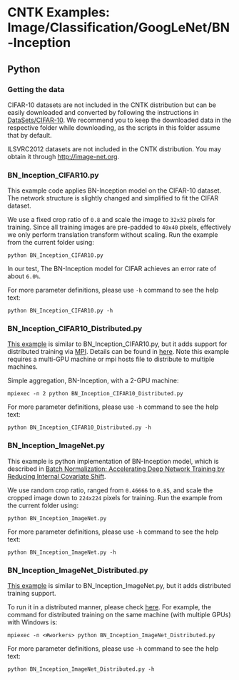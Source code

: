 # CNTK Examples: Image/Classification/GoogLeNet/BN-Inception

## Python

### Getting the data

CIFAR-10 datasets are not included in the CNTK distribution but can be easily downloaded and converted by following the instructions in [DataSets/CIFAR-10](../../../DataSets/CIFAR-10). We recommend you to keep the downloaded data in the respective folder while downloading, as the scripts in this folder assume that by default.

ILSVRC2012 datasets are not included in the CNTK distribution. You may obtain it through http://image-net.org.

### BN_Inception_CIFAR10.py

This example code applies BN-Inception model on the CIFAR-10 dataset. The network structure is slightly changed and simplified to fit the CIFAR dataset.

We use a fixed crop ratio of `0.8` and scale the image to `32x32` pixels for training. Since all training images are pre-padded to `40x40` pixels, effectively we only perform translation transform without scaling. Run the example from the current folder using:

`python BN_Inception_CIFAR10.py`

In our test, The BN-Inception model for CIFAR achieves an error rate of about `6.0%`.

For more parameter definitions, please use `-h` command to see the help text:

`python BN_Inception_CIFAR10.py -h`

### BN_Inception_CIFAR10_Distributed.py

[This example](./BN_Inception_CIFAR10_Distributed.py) is similar to BN_Inception_CIFAR10.py, but it adds support for distributed training via [MPI](https://en.wikipedia.org/wiki/Message_Passing_Interface). Details can be found in [here](https://docs.microsoft.com/en-us/cognitive-toolkit/Multiple-GPUs-and-machines#42-running-parallel-training-with-python).
Note this example requires a multi-GPU machine or mpi hosts file to distribute to multiple machines.

Simple aggregation, BN-Inception, with a 2-GPU machine:

`mpiexec -n 2 python BN_Inception_CIFAR10_Distributed.py`

For more parameter definitions, please use `-h` command to see the help text:

`python BN_Inception_CIFAR10_Distributed.py -h`

### BN_Inception_ImageNet.py

This example is python implementation of BN-Inception model, which is described in [Batch Normalization: Accelerating Deep Network Training by Reducing Internal Covariate Shift](https://arxiv.org/abs/1502.03167).

We use random crop ratio, ranged from `0.46666` to `0.85`, and scale the cropped image down to `224x224` pixels for training. Run the example from the current folder using:

`python BN_Inception_ImageNet.py`

For more parameter definitions, please use `-h` command to see the help text:

`python BN_Inception_ImageNet.py -h`

### BN_Inception_ImageNet_Distributed.py

[This example](./BN_Inception_ImageNet_Distributed.py) is similar to BN_Inception_ImageNet.py, but it adds distributed training support.

To run it in a distributed manner, please check [here](https://docs.microsoft.com/en-us/cognitive-toolkit/Multiple-GPUs-and-machines#42-running-parallel-training-with-python). For example, the command for distributed training on the same machine (with multiple GPUs) with Windows is:

`mpiexec -n <#workers> python BN_Inception_ImageNet_Distributed.py`

For more parameter definitions, please use `-h` command to see the help text:

`python BN_Inception_ImageNet_Distributed.py -h`